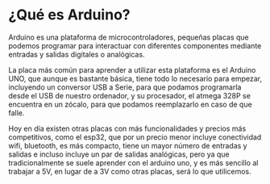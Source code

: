 # ¿Qué es Arduino?

Arduino es una plataforma de microcontroladores, pequeñas placas que podemos programar para interactuar con diferentes componentes mediante entradas y salidas digitales o analógicas.

La placa más común para aprender a utilizar esta plataforma es el Arduino UNO, que aunque es bastante básica, tiene todo lo necesario para empezar, incluyendo un conversor USB a Serie, para que podamos programarla desde el USB de nuestro ordenador, y su procesador, el atmega 328P se encuentra en un zócalo, para que podamos reemplazarlo en caso de que falle.

Hoy en día existen otras placas con más funcionalidades y precios más competitivos, como el esp32, que por un precio menor incluye conectividad wifi, bluetooth, es más compacto, tiene un mayor número de entradas y salidas e incluso incluye un par de salidas analógicas, pero ya que tradicionalmente se suele aprender con el arduino uno, y es más sencillo al trabajar a 5V, en lugar de a 3V como otras placas, será lo que utilicemos.